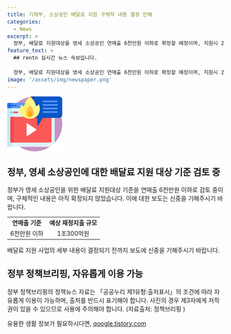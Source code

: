 ```yaml
---
title: 기재부, 소상공인 배달료 지원 구체적 내용 결정 안해
categories:
  - News
excerpt: >
  정부, 배달료 지원대상을 영세 소상공인 연매출 6천만원 이하로 확정할 예정이며, 지원시 20만원씩을 받게 될 것입니다. 추정 재정지출은 1조300억원으로 알려져 있습니다. 하지만 구체적인 내용은 미정이므로 신중한 관심이 필요합니다. 이로 인한 영세 소상공인의 비용부담 완화를 위한 정부의 노력이 이어지고 있습니다.
feature_text: >
  ## rentn 실시간 뉴스 속보입니다.

  정부, 배달료 지원대상을 영세 소상공인 연매출 6천만원 이하로 확정할 예정이며, 지원시 20만원씩을 받게 될 것입니다. 추정 재정지출은 1조300억원으로 알려져 있습니다. 하지만 구체적인 내용은 미정이므로 신중한 관심이 필요합니다. 이로 인한 영세 소상공인의 비용부담 완화를 위한 정부의 노력이 이어지고 있습니다.
image: '/assets/img/newspaper.png'
---
```


<p><img src="/assets/img/news.png" alt="rentncar 속보" /></p>

<h2 data-ke-size="size26">정부, 영세 소상공인에 대한 배달료 지원 대상 기준 검토 중</h2>

<p data-ke-size="size16">정부가 영세 소상공인을 위한 배달료 지원대상 기준을 연매출 6천만원 이하로 검토 중이며, 구체적인 내용은 아직 확정되지 않았습니다. 이에 대한 보도는 신중을 기해주시기 바랍니다.</p>

<table>
  <tr>
    <td style="text-align: center; height: 17px;"><b>연매출 기준</b></td>
    <td style="text-align: center; height: 17px;"><b>예상 재정지출 규모</b></td>
  </tr>
  <tr>
    <td style="text-align: center; height: 17px;">6천만원 이하</td>
    <td style="text-align: center; height: 17px;">1조300억원</td>
  </tr>
</table>

<p data-ke-size="size16">배달료 지원 사업의 세부 내용이 결정되기 전까지 보도에 신중을 기해주시기 바랍니다.</p>

<h2 data-ke-size="size26">정부 정책브리핑, 자유롭게 이용 가능</h2>

<p data-ke-size="size16">정부 정책브리핑의 정책뉴스 자료는 「공공누리 제1유형:출처표시」의 조건에 따라 자유롭게 이용이 가능하며, 출처를 반드시 표기해야 합니다. 사진의 경우 제3자에게 저작권이 있을 수 있으므로 사용에 주의해야 합니다. (자료출처: 정책브리핑 )</p>
유용한 생활 정보가 필요하시다면, <a href="https://qoogle.tistory.com" rel="dofollow">qoogle.tistory.com</a>


